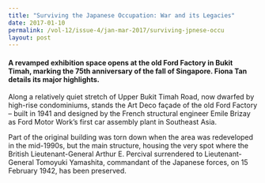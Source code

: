 ```yaml
---
title: "Surviving the Japanese Occupation: War and its Legacies"
date: 2017-01-10
permalink: /vol-12/issue-4/jan-mar-2017/surviving-jpnese-occu
layout: post
---
```

#### A revamped exhibition space opens at the old Ford Factory in Bukit Timah, marking the 75th anniversary of the fall of Singapore. Fiona Tan details its major highlights.

Along a relatively quiet stretch of Upper Bukit Timah Road, now dwarfed by high-rise condominiums, stands the Art Deco façade of the old Ford Factory – built in 1941 and designed by the French structural engineer Emile Brizay as Ford Motor Work’s first car assembly plant in Southeast Asia.

Part of the original building was torn down when the area was redeveloped in the mid-1990s, but the main structure, housing the very spot where the British Lieutenant-General Arthur E. Percival surrendered to Lieutenant-General Tomoyuki Yamashita, commandant of the Japanese forces, on 15 February 1942, has been preserved.

